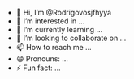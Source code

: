 - 👋 Hi, I’m @Rodrigovosjfhyya
- 👀 I’m interested in ...
- 🌱 I’m currently learning ...
- 💞️ I’m looking to collaborate on ...
- 📫 How to reach me ...
- 😄 Pronouns: ...
- ⚡ Fun fact: ...

<!---
Rodrigovosjfhyya/Rodrigovosjfhyya is a ✨ special ✨ repository because its `README.md` (this file) appears on your GitHub profile.
You can click the Preview link to take a look at your changes.
--->
